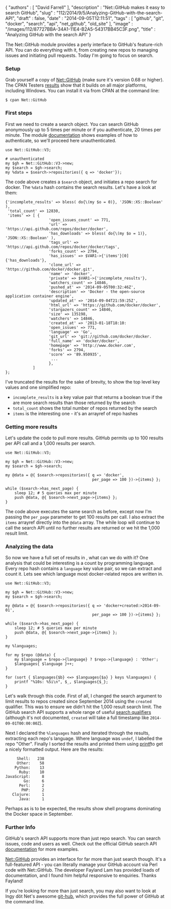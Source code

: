 {
   "authors" : [
      "David Farrell"
   ],
   "description" : "Net::GitHub makes it easy to search GitHub",
   "slug" : "112/2014/9/5/Analyzing-GitHub-with-the-search-API",
   "draft" : false,
   "date" : "2014-09-05T12:11:51",
   "tags" : [
      "github",
      "git",
      "docker",
      "search",
      "api",
      "net_github",
      "old_site"
   ],
   "image" : "/images/112/87727BBA-34A1-11E4-B2A5-54317BB45C3F.png",
   "title" : "Analyzing GitHub with the search API"
}

The Net::GitHub module provides a perly interface to GitHub's feature-rich API. You can do everything with it, from creating new repos to managing issues and initiating pull requests. Today I'm going to focus on search.

### Setup

Grab yourself a copy of [Net::GitHub](https://metacpan.org/pod/Net::GitHub) (make sure it's version 0.68 or higher). The CPAN Testers [results](http://matrix.cpantesters.org/?dist=Net-GitHub+0.68) show that it builds on all major platforms, including Windows. You can install it via from CPAN at the command line:

``` prettyprint
$ cpan Net::GitHub
```

### First steps

First we need to create a search object. You can search GitHub anonymously up to 5 times per minute or if you authenticate, 20 times per minute. The module [documentation](https://metacpan.org/pod/Net::GitHub) shows examples of how to authenticate, so we'll proceed here unauthenticated.

``` prettyprint
use Net::GitHub::V3;

# unauthenticated
my $gh = Net::GitHub::V3->new;
my $search = $gh->search;
my %data = $search->repositories({ q => 'docker'});
```

The code above creates a `$search` object, and initiates a repo search for docker. The `%data` hash contains the search results. Let's have a look at them:

``` prettyprint
{'incomplete_results' => bless( do{\(my $o = 0)}, 'JSON::XS::Boolean' ),
 'total_count' => 12830,
 'items' => [ {
                   'open_issues_count' => 771,
                   'url' => 'https://api.github.com/repos/docker/docker',
                   'has_downloads' => bless( do{\(my $o = 1)}, 'JSON::XS::Boolean' ),
                   'tags_url' => 'https://api.github.com/repos/docker/docker/tags',
                   'forks_count' => 2794,
                   'has_issues' => $VAR1->{'items'}[0]{'has_downloads'},
                   'clone_url' => 'https://github.com/docker/docker.git',
                   'name' => 'docker',
                   'private' => $VAR1->{'incomplete_results'},
                   'watchers_count' => 14846,
                   'pushed_at' => '2014-09-05T00:32:46Z',
                   'description' => 'Docker - the open-source application container engine',
                   'updated_at' => '2014-09-04T21:59:25Z',
                   'html_url' => 'https://github.com/docker/docker',
                   'stargazers_count' => 14846,
                   'size' => 135198,
                   'watchers' => 14846,
                   'created_at' => '2013-01-18T18:10:
                   'open_issues' => 771,
                   'language' => 'Go',
                   'git_url' => 'git://github.com/docker/docker.
                   'full_name' => 'docker/docker',
                   'homepage' => 'http://www.docker.com',
                   'forks' => 2794,
                   'score' => '89.950935',
                    ...
                   },
            ]
};
```

I've truncated the results for the sake of brevity, to show the top level key values and one simplified repo:

-   `incomplete_results` is a key value pair that returns a boolean true if the are more search results than those returned by the search
-   `total_count` shows the total number of repos returned by the search
-   `items` is the interesting one - it's an arrayref of repo hashes

### Getting more results

Let's update the code to pull more results. GitHub permits up to 100 results per API call and a 1,000 results per search.

``` prettyprint
use Net::GitHub::V3;

my $gh = Net::GitHub::V3->new;
my $search = $gh->search;

my @data = @{ $search->repositories({ q => 'docker',
                                      per_page => 100 })->{items} };

while ($search->has_next_page) {
    sleep 12; # 5 queries max per minute
    push @data, @{ $search->next_page->{items} };
}
```

The code above executes the same search as before, except now I'm passing the `per_page` parameter to get 100 results per call. I also extract the `items` arrayref directly into the `@data` array. The while loop will continue to call the search API until no further results are returned or we hit the 1,000 result limit.

### Analyzing the data

So now we have a full set of results in , what can we do with it? One analysis that could be interesting is a count by programming language. Every repo hash contains a `language` key value pair, so we can extract and count it. Lets see which language most docker-related repos are written in.

``` prettyprint
use Net::GitHub::V3;

my $gh = Net::GitHub::V3->new;
my $search = $gh->search;

my @data = @{ $search->repositories({ q => 'docker+created:>2014-09-01',
                                      per_page => 100 })->{items} };

while ($search->has_next_page) {
    sleep 12; # 5 queries max per minute
    push @data, @{ $search->next_page->{items} };
}

my %languages;

for my $repo (@data) {
    my $language = $repo->{language} ? $repo->{language} : 'Other';
    $languages{ $language }++;
}

for (sort { $languages{$b} <=> $languages{$a} } keys %languages) {
    printf "%10s: %5i\n", $_, $languages{$_};
}
```

Let's walk through this code. First of all, I changed the search argument to limit results to repos created since September 2014 using the `created` qualifier. This was to ensure we didn't hit the 1,000 result search limit. The GitHub search API supports a whole range of useful [search qualifiers](https://developer.github.com/v3/search/#parameters) (although it's not documented, `created` will take a full timestamp like `2014-09-01T00:00:00Z`).

Next I declared the `%languages` hash and iterated through the results, extracting each repo's language. Where language was `undef`, I labelled the repo "Other". Finally I sorted the results and printed them using [printf](http://perldoc.perl.org/functions/printf.html)to get a nicely formatted output. Here are the results:

``` prettyprint
     Shell:   238
     Other:    58
    Python:    13
      Ruby:    10
JavaScript:     8
        Go:     6
      Perl:     2
       PHP:     2
   Clojure:     1
      Java:     1
```

Perhaps as is to be expected, the results show shell programs dominating the Docker space in September.

### Further Info

GitHub's search API supports more than just repo search. You can search issues, code and users as well. Check out the official GitHub search API [documentation](https://developer.github.com/v3/search/) for more examples.

[Net::GitHub](https://metacpan.org/pod/Net::GitHub) provides an interface for far more than just search though. It's a full-featured API - you can literally manage your GitHub account via Perl code with Net::GitHub. The developer Fayland Lam has provided loads of documentation, and I found him helpful responsive to enquiries. Thanks Fayland!

If you're looking for more than just search, you may also want to look at Ingy döt Net's awesome [git-hub](https://github.com/ingydotnet/git-hub), which provides the full power of GitHub at the command line.

